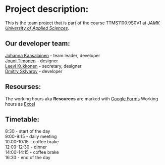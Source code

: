 # Project description:
This is the team project that is part of the course TTMS1100.9S0V1 at *[JAMK University of Applied Sciences](https://www.jamk.fi/en/Home/)*.

## Our developer team:
[Johanna Kaasalainen](https://github.com/lasikuula) - team leader, developer  
[Jouni Timonen](https://github.com/JouniTimonen) - designer  
[Leevi Kukkonen](https://github.com/Lewizkuz) - secretary, designer  
[Dmitry Sklyarov](https://github.com/sudexp) - developer  

## Resourses:
The working hours aka **Resources** are marked with [Google Forms](https://docs.google.com/forms/d/e/1FAIpQLSf87oao9gASZssCMJP5kPLuoHBxJdDThmxjrn5yhZPqzEg93g/viewform)
Working hours as [Excel](https://docs.google.com/spreadsheets/d/1eZ1vn9L-PebnHfg2CDteYSFt9b-gpKnZHaR0p0UQWvA/edit?usp=sharing)
## Timetable:
8:30 - start of the day  
9:00-9:15 - daily meeting  
10:00-10:15 - coffee brake  
12:00-12:30 - dinner  
14:00-14:15 - coffee brake  
16:30 - end of the day  
